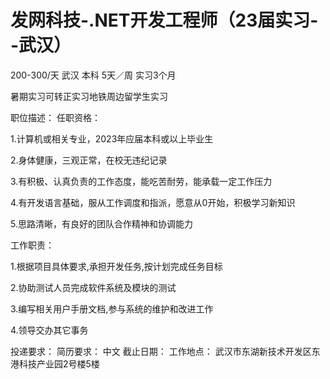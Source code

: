 # 发网科技-.NET开发工程师（23届实习--武汉）

200-300/天 武汉 本科 5天／周 实习3个月

暑期实习可转正实习地铁周边留学生实习

职位描述：
任职资格：

1.计算机或相关专业，2023年应届本科或以上毕业生

2.身体健康，三观正常，在校无违纪记录

3.有积极、认真负责的工作态度，能吃苦耐劳，能承载一定工作压力

4.有开发语言基础，服从工作调度和指派，愿意从0开始，积极学习新知识

5.思路清晰，有良好的团队合作精神和协调能力

工作职责：

1.根据项目具体要求,承担开发任务,按计划完成任务目标

2.协助测试人员完成软件系统及模块的测试

3.编写相关用户手册文档,参与系统的维护和改进工作

4.领导交办其它事务

投递要求：
简历要求： 中文
截止日期：
工作地点：
武汉市东湖新技术开发区东港科技产业园2号楼5楼